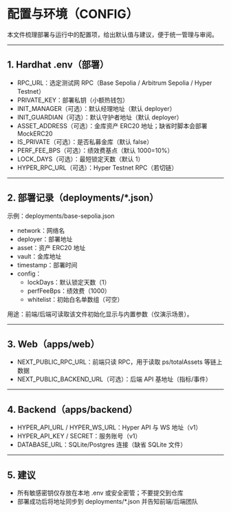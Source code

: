 # 配置与环境（CONFIG）

本文件梳理部署与运行中的配置项，给出默认值与建议，便于统一管理与审阅。

---

## 1. Hardhat .env（部署）

- RPC_URL：选定测试网 RPC（Base Sepolia / Arbitrum Sepolia / Hyper Testnet）
- PRIVATE_KEY：部署私钥（小额热钱包）
- INIT_MANAGER（可选）：默认经理地址（默认 deployer）
- INIT_GUARDIAN（可选）：默认守护者地址（默认 deployer）
- ASSET_ADDRESS（可选）：金库资产 ERC20 地址；缺省时脚本会部署 MockERC20
- IS_PRIVATE（可选）：是否私募金库（默认 false）
- PERF_FEE_BPS（可选）：绩效费基点（默认 1000=10%）
- LOCK_DAYS（可选）：最短锁定天数（默认 1）
- HYPER_RPC_URL（可选）：Hyper Testnet RPC（若切链）

---

## 2. 部署记录（deployments/*.json）

示例：deployments/base-sepolia.json
- network：网络名
- deployer：部署地址
- asset：资产 ERC20 地址
- vault：金库地址
- timestamp：部署时间
- config：
  - lockDays：默认锁定天数（1）
  - perfFeeBps：绩效费（1000）
  - whitelist：初始白名单数组（可空）

用途：前端/后端可读取该文件初始化显示与内置参数（仅演示场景）。

---

## 3. Web（apps/web）

- NEXT_PUBLIC_RPC_URL：前端只读 RPC，用于读取 ps/totalAssets 等链上数据
- NEXT_PUBLIC_BACKEND_URL（可选）：后端 API 基地址（指标/事件）

---

## 4. Backend（apps/backend）

- HYPER_API_URL / HYPER_WS_URL：Hyper API 与 WS 地址（v1）
- HYPER_API_KEY / SECRET：服务账号（v1）
- DATABASE_URL：SQLite/Postgres 连接（缺省 SQLite 文件）

---

## 5. 建议

- 所有敏感密钥仅存放在本地 .env 或安全密管；不要提交到仓库
- 部署成功后将地址同步到 deployments/*.json 并告知前端/后端团队

